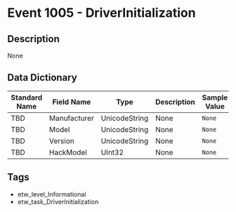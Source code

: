 # Event 1005 - DriverInitialization

## Description
None

## Data Dictionary
|Standard Name|Field Name|Type|Description|Sample Value|
|---|---|---|---|---|
|TBD|Manufacturer|UnicodeString|None|`None`|
|TBD|Model|UnicodeString|None|`None`|
|TBD|Version|UnicodeString|None|`None`|
|TBD|HackModel|UInt32|None|`None`|

## Tags
* etw_level_Informational
* etw_task_DriverInitialization